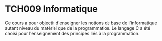 # TCH009 Informatique
Ce cours a pour objectif d'enseigner les notions de base de l'informatique autant niveau du matériel que de la programmation. Le langage C a été choisi pour l'enseignement des principes liés à la programmation.
